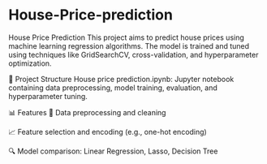 # House-Price-prediction
 House Price Prediction
This project aims to predict house prices using machine learning regression algorithms. The model is trained and tuned using techniques like GridSearchCV, cross-validation, and hyperparameter optimization.

📁 Project Structure
House price prediction.ipynb: Jupyter notebook containing data preprocessing, model training, evaluation, and hyperparameter tuning.

📊 Features
📌 Data preprocessing and cleaning

📈 Feature selection and encoding (e.g., one-hot encoding)

🔍 Model comparison: Linear Regression, Lasso, Decision Tree
